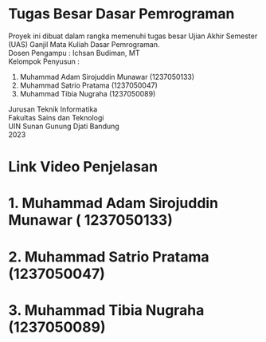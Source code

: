 # Tugas Besar Dasar Pemrograman
Proyek ini dibuat dalam rangka memenuhi tugas besar Ujian Akhir Semester (UAS) Ganjil Mata Kuliah Dasar Pemrograman. <br>
Dosen Pengampu : Ichsan Budiman, MT <br>
Kelompok Penyusun : <br>
1. Muhammad Adam Sirojuddin Munawar (1237050133) <br>
2. Muhammad Satrio Pratama (1237050047) <br>
3. Muhammad Tibia Nugraha (1237050089) <br>

Jurusan Teknik Informatika<br>
Fakultas Sains dan Teknologi <br>
UIN Sunan Gunung Djati Bandung <br> 2023

# Link Video Penjelasan
# 1. Muhammad Adam Sirojuddin Munawar ( 1237050133)
# 2. Muhammad Satrio Pratama (1237050047)
# 3. Muhammad Tibia Nugraha (1237050089)
